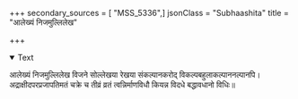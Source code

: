 +++
secondary_sources = [ "MSS_5336",]
jsonClass = "Subhaashita"
title = "आलेख्यं निजमुल्लिलेख"

+++

<details open><summary>Text</summary>

आलेख्यं निजमुल्लिलेख विजने सोल्लेखया रेखया संकल्पानकरोद् विकल्पबहुलाकल्पाननल्पानपि।  
अद्राक्षीदपरप्रजापतिमतं चक्रे च तीव्रं व्रतं त्वन्निर्माणविधौ कियन्न विदधे बद्धावधानो विधिः॥
</details>
